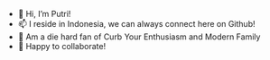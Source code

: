 - 👋 Hi, I’m Putri!
- 📫 I reside in Indonesia, we can always connect here on Github!
- 👀 Am a die hard fan of Curb Your Enthusiasm and Modern Family
- 🌱 Happy to collaborate!

<!---
dwiputris/dwiputris is a ✨ special ✨ repository because its `README.md` (this file) appears on your GitHub profile.
You can click the Preview link to take a look at your changes.
--->
